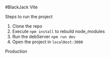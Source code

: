 #BlackJack Vite

Steps to run the project

1. Clone the repo
2. Execute ```npm install``` to rebuild node_modules
3. Run the debServer ```npm run dev```
4. Open the project in ```localHost:3000``` 

Production
